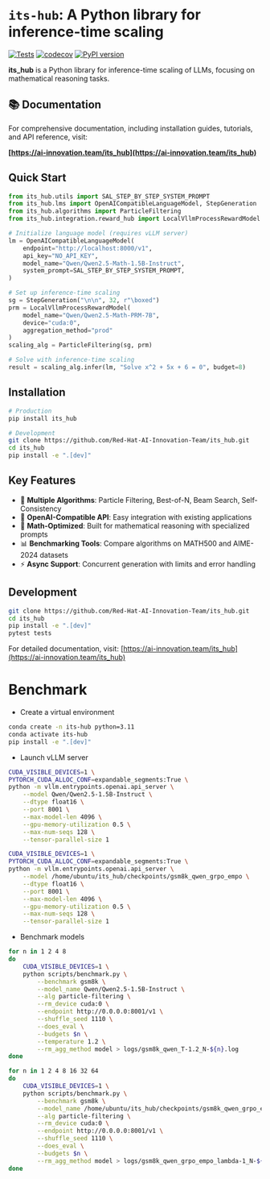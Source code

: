 # `its-hub`: A Python library for inference-time scaling

[![Tests](https://github.com/Red-Hat-AI-Innovation-Team/its_hub/actions/workflows/tests.yaml/badge.svg)](https://github.com/Red-Hat-AI-Innovation-Team/its_hub/actions/workflows/tests.yaml)
[![codecov](https://codecov.io/gh/Red-Hat-AI-Innovation-Team/its_hub/graph/badge.svg?token=6WD8NB9YPN)](https://codecov.io/gh/Red-Hat-AI-Innovation-Team/its_hub)
[![PyPI version](https://badge.fury.io/py/its-hub.svg)](https://badge.fury.io/py/its-hub)

**its_hub** is a Python library for inference-time scaling of LLMs, focusing on mathematical reasoning tasks.

## 📚 Documentation

For comprehensive documentation, including installation guides, tutorials, and API reference, visit:

**[https://ai-innovation.team/its_hub](https://ai-innovation.team/its_hub)**

## Quick Start

```python
from its_hub.utils import SAL_STEP_BY_STEP_SYSTEM_PROMPT
from its_hub.lms import OpenAICompatibleLanguageModel, StepGeneration
from its_hub.algorithms import ParticleFiltering
from its_hub.integration.reward_hub import LocalVllmProcessRewardModel

# Initialize language model (requires vLLM server)
lm = OpenAICompatibleLanguageModel(
    endpoint="http://localhost:8000/v1", 
    api_key="NO_API_KEY", 
    model_name="Qwen/Qwen2.5-Math-1.5B-Instruct", 
    system_prompt=SAL_STEP_BY_STEP_SYSTEM_PROMPT, 
)

# Set up inference-time scaling
sg = StepGeneration("\n\n", 32, r"\boxed")
prm = LocalVllmProcessRewardModel(
    model_name="Qwen/Qwen2.5-Math-PRM-7B", 
    device="cuda:0", 
    aggregation_method="prod"
)
scaling_alg = ParticleFiltering(sg, prm)

# Solve with inference-time scaling
result = scaling_alg.infer(lm, "Solve x^2 + 5x + 6 = 0", budget=8)
```

## Installation

```bash
# Production
pip install its_hub

# Development
git clone https://github.com/Red-Hat-AI-Innovation-Team/its_hub.git
cd its_hub
pip install -e ".[dev]"
```

## Key Features

- 🔬 **Multiple Algorithms**: Particle Filtering, Best-of-N, Beam Search, Self-Consistency
- 🚀 **OpenAI-Compatible API**: Easy integration with existing applications  
- 🧮 **Math-Optimized**: Built for mathematical reasoning with specialized prompts
- 📊 **Benchmarking Tools**: Compare algorithms on MATH500 and AIME-2024 datasets
- ⚡ **Async Support**: Concurrent generation with limits and error handling

## Development

```bash
git clone https://github.com/Red-Hat-AI-Innovation-Team/its_hub.git
cd its_hub
pip install -e ".[dev]"
pytest tests
```

For detailed documentation, visit: [https://ai-innovation.team/its_hub](https://ai-innovation.team/its_hub)

# Benchmark

* Create a virtual environment
```bash
conda create -n its-hub python=3.11
conda activate its-hub
pip install -e ".[dev]"
```

* Launch vLLM server
```bash
CUDA_VISIBLE_DEVICES=1 \
PYTORCH_CUDA_ALLOC_CONF=expandable_segments:True \
python -m vllm.entrypoints.openai.api_server \
    --model Qwen/Qwen2.5-1.5B-Instruct \
    --dtype float16 \
    --port 8001 \
    --max-model-len 4096 \
    --gpu-memory-utilization 0.5 \
    --max-num-seqs 128 \
    --tensor-parallel-size 1
```

```bash
CUDA_VISIBLE_DEVICES=1 \
PYTORCH_CUDA_ALLOC_CONF=expandable_segments:True \
python -m vllm.entrypoints.openai.api_server \
    --model /home/ubuntu/its_hub/checkpoints/gsm8k_qwen_grpo_empo \
    --dtype float16 \
    --port 8001 \
    --max-model-len 4096 \
    --gpu-memory-utilization 0.5 \
    --max-num-seqs 128 \
    --tensor-parallel-size 1
```

* Benchmark models
```bash
for n in 1 2 4 8
do
    CUDA_VISIBLE_DEVICES=1 \
    python scripts/benchmark.py \
        --benchmark gsm8k \
        --model_name Qwen/Qwen2.5-1.5B-Instruct \
        --alg particle-filtering \
        --rm_device cuda:0 \
        --endpoint http://0.0.0.0:8001/v1 \
        --shuffle_seed 1110 \
        --does_eval \
        --budgets $n \
        --temperature 1.2 \
        --rm_agg_method model > logs/gsm8k_qwen_T-1.2_N-${n}.log
done
```

```bash
for n in 1 2 4 8 16 32 64
do
    CUDA_VISIBLE_DEVICES=1 \
    python scripts/benchmark.py \
        --benchmark gsm8k \
        --model_name /home/ubuntu/its_hub/checkpoints/gsm8k_qwen_grpo_empo \
        --alg particle-filtering \
        --rm_device cuda:0 \
        --endpoint http://0.0.0.0:8001/v1 \
        --shuffle_seed 1110 \
        --does_eval \
        --budgets $n \
        --rm_agg_method model > logs/gsm8k_qwen_grpo_empo_lambda-1_N-${n}.log
done
```